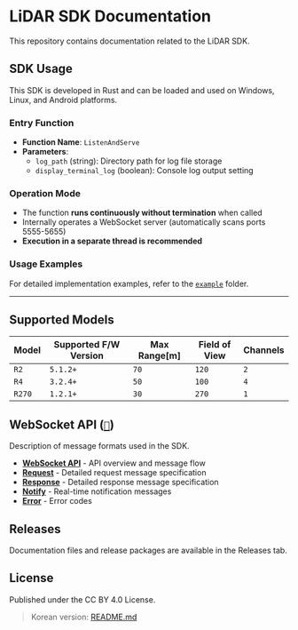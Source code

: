 # LiDAR SDK Documentation

This repository contains documentation related to the LiDAR SDK.

## SDK Usage

This SDK is developed in Rust and can be loaded and used on Windows, Linux, and Android platforms.

### Entry Function

- **Function Name**: `ListenAndServe`
- **Parameters**: 
  - `log_path` (string): Directory path for log file storage
  - `display_terminal_log` (boolean): Console log output setting

### Operation Mode

- The function **runs continuously without termination** when called
- Internally operates a WebSocket server (automatically scans ports 5555-5655)
- **Execution in a separate thread is recommended**

### Usage Examples

For detailed implementation examples, refer to the [`example`](example/) folder.

---

## Supported Models

|Model|Supported F/W Version|Max Range[m]|Field of View|Channels|
|-|-|-|-|-|
|`R2`|`5.1.2+`|`70`|`120`|`2`|
|`R4`|`3.2.4+`|`50`|`100`|`4`|
|`R270`|`1.2.1+`|`30`|`270`|`1`|


## WebSocket API ([`🔗`](api/websocket_api.md))

Description of message formats used in the SDK.

- **[WebSocket API](api/websocket_api.md)** - API overview and message flow
- **[Request](api/request.md)** - Detailed request message specification
- **[Response](api/response.md)** - Detailed response message specification  
- **[Notify](api/notify.md)** - Real-time notification messages
- **[Error](api/error.md)** - Error codes

## Releases
Documentation files and release packages are available in the Releases tab.

## License
Published under the CC BY 4.0 License.

> Korean version: [README.md](README.md)